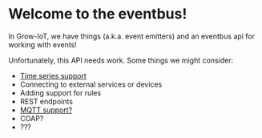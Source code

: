 # Welcome to the eventbus!
In Grow-IoT, we have things (a.k.a. event emitters) and an eventbus api for working with events!

Unfortunately, this API needs work. Some things we might consider:

+ [Time series support](https://github.com/CommonGarden/Grow-IoT/issues/211)
+ Connecting to external services or devices
+ Adding support for rules
+ REST endpoints
+ [MQTT support?](https://github.com/CommonGarden/Grow-IoT/issues/224)
+ COAP?
+ ???

